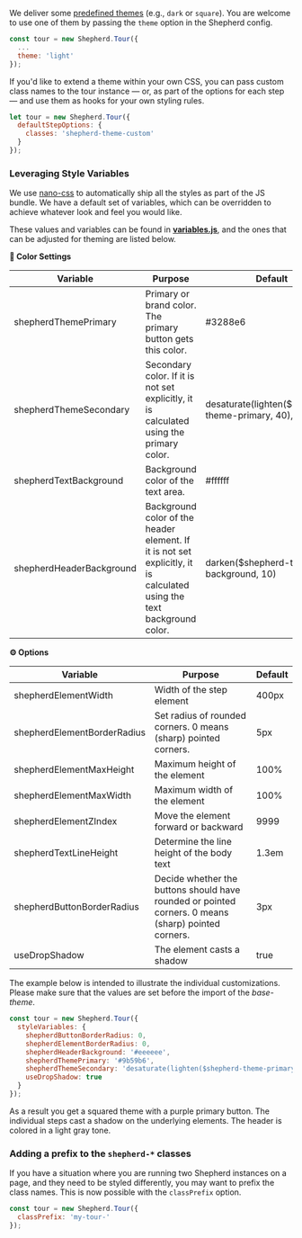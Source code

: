We deliver some [predefined themes](/docs/themes.md) (e.g., `dark` or `square`). 
You are welcome to use one of them by passing the `theme` option in the Shepherd config.

```js
const tour = new Shepherd.Tour({
  ...
  theme: 'light'
});
```

If you'd like to extend a theme within your own CSS, you can pass custom class names to the tour instance &mdash; 
or, as part of the options for each step &mdash; and use them as hooks for your own styling rules.

```javascript
let tour = new Shepherd.Tour({
  defaultStepOptions: {
    classes: 'shepherd-theme-custom'
  }
});
```

### Leveraging Style Variables

We use [nano-css](https://github.com/streamich/nano-css) to automatically ship all the styles as part of the JS bundle.
We have a default set of variables, which can be overridden to achieve whatever look and feel you would like.

These values and variables can be found in [**variables.js**](/src/js/styles/variables.js), and the ones that can be adjusted for theming are listed below.

**🎨 Color Settings**

| Variable                 | Purpose                                                     | Default
|--------------------------|-------------------------------------------------------------|--------
| shepherdThemePrimary     | Primary or brand color. The primary button gets this color. | #3288e6
| shepherdThemeSecondary   | Secondary color. If it is not set explicitly, it is calculated using the primary color. | desaturate(lighten($shepherd-theme-primary, 40), 70)
| shepherdTextBackground   | Background color of the text area.                          | #ffffff
| shepherdHeaderBackground | Background color of the header element. If it is not set explicitly, it is calculated using the text background color. | darken($shepherd-text-background, 10)

**⚙️ Options**

| Variable                    | Purpose | Default
|-----------------------------|---------|--------
| shepherdElementWidth        | Width of the step element | 400px
| shepherdElementBorderRadius | Set radius of rounded corners. 0 means (sharp) pointed corners. | 5px
| shepherdElementMaxHeight    | Maximum height of the element | 100%
| shepherdElementMaxWidth     | Maximum width of the element | 100%
| shepherdElementZIndex       | Move the element forward or backward | 9999
| shepherdTextLineHeight      | Determine the line height of the body text | 1.3em
| shepherdButtonBorderRadius  | Decide whether the buttons should have rounded or pointed corners. 0 means (sharp) pointed corners. | 3px
| useDropShadow               | The element casts a shadow | true

The example below is intended to illustrate the individual customizations. Please make sure that the values are set before the import of the _base-theme_.

```js
const tour = new Shepherd.Tour({
  styleVariables: {
    shepherdButtonBorderRadius: 0,
    shepherdElementBorderRadius: 0,
    shepherdHeaderBackground: '#eeeeee',
    shepherdThemePrimary: '#9b59b6',
    shepherdThemeSecondary: 'desaturate(lighten($shepherd-theme-primary, 30), 70)',
    useDropShadow: true
  }
});
```

As a result you get a squared theme with a purple primary button. The individual steps cast a shadow on the underlying elements. The header is colored in a light gray tone.

### Adding a prefix to the `shepherd-*` classes

If you have a situation where you are running two Shepherd instances on a page, and they need to be styled
differently, you may want to prefix the class names. This is now possible with the `classPrefix` option.

```js
const tour = new Shepherd.Tour({
  classPrefix: 'my-tour-'
});
```
